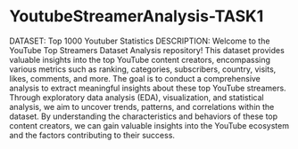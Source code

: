# YoutubeStreamerAnalysis-TASK1
DATASET: Top 1000 Youtuber Statistics
DESCRIPTION: Welcome to the YouTube Top Streamers Dataset Analysis repository! This dataset provides valuable insights into the top YouTube content creators, encompassing various metrics such as ranking, categories, subscribers, country, visits, likes, comments, and more. The goal is to conduct a comprehensive analysis to extract meaningful insights about these top YouTube streamers. Through exploratory data analysis (EDA), visualization, and statistical analysis, we aim to uncover trends, patterns, and correlations within the dataset. By understanding the characteristics and behaviors of these top content creators, we can gain valuable insights into the YouTube ecosystem and the factors contributing to their success.
